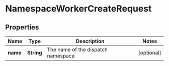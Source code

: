 

# NamespaceWorkerCreateRequest


## Properties

| Name | Type | Description | Notes |
|------------ | ------------- | ------------- | -------------|
|**name** | **String** | The name of the dispatch namespace |  [optional] |



